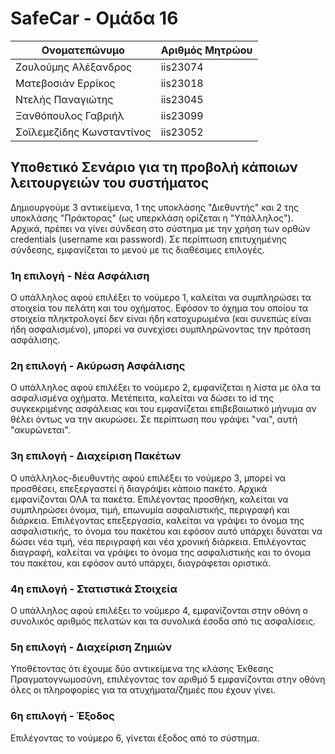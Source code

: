 # SafeCar - Ομάδα 16

| Ονοματεπώνυμο             | Αριθμός Μητρώου |
| ------------------------- | --------------- |
| Ζουλούμης Αλέξανδρος      | iis23074        |
| Ματεβοσιάν Ερρίκος        | iis23018        |
| Ντελής Παναγιώτης         | iis23045        |
| Ξανθόπουλος Γαβριήλ       | iis23099        |
| Σοϊλεμεζίδης Κωνσταντίνος | iis23052        |

## Υποθετικό Σενάριο για τη προβολή κάποιων λειτουργειών του συστήματος

Δημιουργούμε 3 αντικείμενα, 1 της υποκλάσης "Διεθυντής" και 2 της υποκλάσης "Πράκτορας" (ως υπερκλάση ορίζεται η "Υπάλληλος"). Αρχικά, πρέπει να γίνει σύνδεση στο σύστημα με την χρήση των ορθών credentials (username και password). Σε περίπτωση επιτυχημένης σύνδεσης, εμφανίζεται το μενού με τις διαθέσιμες επιλογές.

### 1η επιλογή - Νέα Ασφάλιση

Ο υπάλληλος αφού επιλέξει το νούμερο 1, καλείται να συμπληρώσει τα στοιχεία του πελάτη και του οχήματος. Εφόσον το όχημα του οποίου τα στοιχεία πληκτρολογεί δεν είναι ήδη κατοχυρωμένα (και συνεπώς είναι ήδη ασφαλισμένο), μπορεί να συνεχίσει συμπληρώνοντας την πρόταση ασφάλισης.

### 2η επιλογή - Ακύρωση Ασφάλισης

Ο υπάλληλος αφού επιλέξει το νούμερο 2, εμφανίζεται η λίστα με όλα τα ασφαλισμένα οχήματα. Μετέπειτα, καλείται να δώσει το id της συγκεκριμένης ασφάλειας και του εμφανίζεται επιβεβαιωτικό μήνυμα αν θέλει όντως να την ακυρώσει. Σε περίπτωση που γράψει "ναι", αυτή "ακυρώνεται".

### 3η επιλογή - Διαχείριση Πακέτων

Ο υπάλληλος-διευθυντής αφού επιλέξει το νούμερο 3, μπορεί να προσθέσει, επεξεργαστεί ή διαγράψει κάποιο πακέτο. Αρχικά εμφανίζονται ΟΛΑ τα πακέτα. Επιλέγοντας προσθήκη, καλείται να συμπληρώσει όνομα, τιμή, επωνυμία ασφαλιστικής, περιγραφή και διάρκεια. Επιλέγοντας επεξεργασία, καλείται να γράψει το όνομα της ασφαλιστικής, το όνομα του πακέτου και εφόσον αυτό υπάρχει δύναται να δώσει νέα τιμή, νέα περιγραφή και νέα χρονική διάρκεια. Επιλέγοντας διαγραφή, καλείται να γράψει το όνομα της ασφαλιστικής και το όνομα του πακέτου, και εφόσον αυτό υπάρχει, διαγράφεται οριστικά.

### 4η επιλογή - Στατιστικά Στοιχεία

Ο υπάλληλος αφού επιλέξει το νούμερο 4, εμφανίζονται στην οθόνη ο συνολικός αριθμός πελατών και τα συνολικά έσοδα από τις ασφαλίσεις.

### 5η επιλογή - Διαχείριση Ζημιών

Υποθέτοντας ότι έχουμε δύο αντικείμενα της κλάσης Έκθεσης Πραγματογνωμοσύνη, επιλέγοντας τον αριθμό 5 εμφανίζονται στην οθόνη όλες οι πληροφορίες για τα ατυχήματα/ζημιές που έχουν γίνει.

### 6η επιλογή - Έξοδος

Επιλέγοντας το νούμερο 6, γίνεται έξοδος από το σύστημα.
